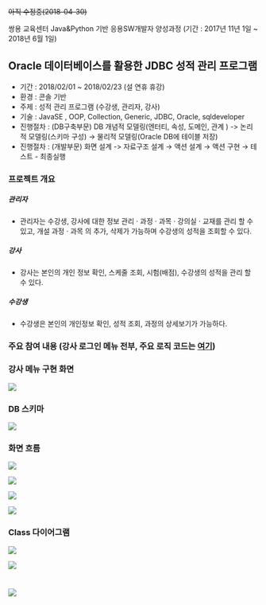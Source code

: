 ~~아직 수정중(2018-04-30)~~

쌍용 교육센터 Java&Python 기반 응용SW개발자 양성과정 (기간 : 2017년 11년 1일 ~ 2018년 6월 1일)

## Oracle 데이터베이스를 활용한 JDBC 성적 관리 프로그램

* 기간 : 2018/02/01 ~ 2018/02/23 (설 연휴 휴강)
* 환경 : 콘솔 기반
* 주제 : 성적 관리 프로그램 (수강생, 관리자, 강사)
* 기술 : JavaSE , OOP, Collection, Generic, JDBC, Oracle, sqldeveloper
* 진행절차 : (DB구축부문) DB 개념적 모델링(엔터티, 속성, 도메인, 관계 ) -> 논리적 모델링(스키마 구성) → 물리적 모델링(Oracle DB에 테이블 저장)
* 진행절차 : (개발부문) 화면 설계 -> 자료구조 설계 → 액션 설계 → 액션 구현 → 테스트 - 최종실행


### 프로젝트 개요

##### 관리자

* 관리자는 수강생, 강사에 대한 정보 관리 · 과정 · 과목 · 강의실 · 교재를 관리 할 수 있고, 개설 과정 · 과목 의 추가, 삭제가 가능하며 수강생의 성적을 조회할 수 있다.

##### 강사

* 강사는 본인의 개인 정보 확인, 스케줄 조회, 시험(배점), 수강생의 성적을 관리 할 수 있다.

##### 수강생

* 수강생은 본인의 개인정보 확인, 성적 조회, 과정의 상세보기가 가능하다.

### 주요 참여 내용 (강사 로그인 메뉴 전부, 주요 로직 코드는 [여기](https://github.com/youmekko/sist-2nd-project-sistmng/blob/master/src/com/sistmng/instructor/InstructorDAO.java)) 

### 강사 메뉴 구현 화면

![](/img/instructor.gif)

### DB 스키마

![](/img/DBScheme.png)

### 화면 흐름

![](img/menu-01.png)

![](/img/menu-02.png)

![](/img/menu-03.png)

![](/img/menu-04.png)

### Class 다이어그램

![](/img/class-01.png)

![](/img/class-02.png)

![](/img/class-03.png)
=======